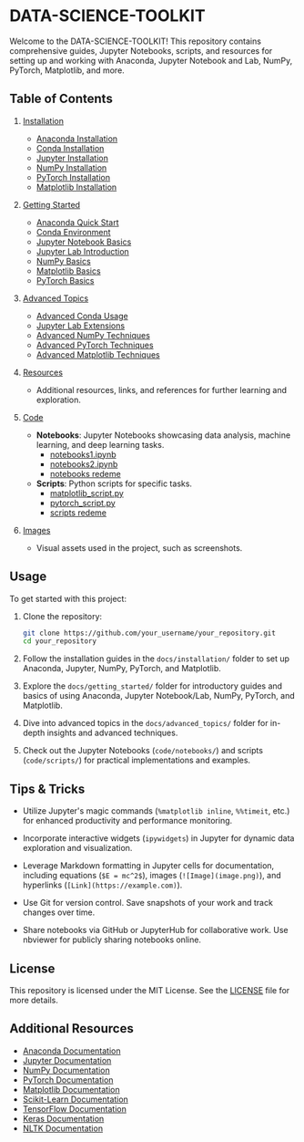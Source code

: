 # DATA-SCIENCE-TOOLKIT

Welcome to the DATA-SCIENCE-TOOLKIT! This repository contains comprehensive guides, Jupyter Notebooks, scripts, and resources for setting up and working with Anaconda, Jupyter Notebook and Lab, NumPy, PyTorch, Matplotlib, and more.

## Table of Contents

1. [Installation](/docs/installation/README.md)
   - [Anaconda Installation](/docs/installation/anaconda_installation.md)
   - [Conda Installation](/docs/installation/conda_installation.md)
   - [Jupyter Installation](/docs/installation/jupyter_installation.md)
   - [NumPy Installation](/docs/installation/numpy_installation.md)
   - [PyTorch Installation](/docs/installation/pytorch_installation.md)
   - [Matplotlib Installation](/docs/installation/matplotlib_installation.md)

2. [Getting Started](/docs/getting_started/README.md)
   - [Anaconda Quick Start](/docs/getting_started/anaconda_quick_start.md)
   - [Conda Environment](/docs/getting_started/conda_environment.md)
   - [Jupyter Notebook Basics](/docs/getting_started/jupyter_notebook_basics.md)
   - [Jupyter Lab Introduction](/docs/getting_started/jupyter_lab_intro.md)
   - [NumPy Basics](/docs/getting_started/numpy_basics.md)
   - [Matplotlib Basics](/docs/getting_started/matplotlib_basics.md)
   - [PyTorch Basics](/docs/getting_started/pytorch_basics.md)

3. [Advanced Topics](/docs/advanced_topics/README.md)
   - [Advanced Conda Usage](/docs/advanced_topics/conda_advanced.md)
   - [Jupyter Lab Extensions](/docs/advanced_topics/jupyter_lab_extensions.md)
   - [Advanced NumPy Techniques](/docs/advanced_topics/numpy_advanced.md)
   - [Advanced PyTorch Techniques](/docs/advanced_topics/pytorch_advanced.md)
   - [Advanced Matplotlib Techniques](/docs/advanced_topics/matplotlib_advanced.md)

4. [Resources](/docs/resources.md)
   - Additional resources, links, and references for further learning and exploration.

5. [Code](/code/README.md)
   - **Notebooks**: Jupyter Notebooks showcasing data analysis, machine learning, and deep learning tasks.
     - [notebooks1.ipynb](/code/notebooks/notebooks1.ipynb)
     - [notebooks2.ipynb](/code/notebooks/notebooks2.ipynb)
     - [notebooks redeme](/code/notebooks/README.md)
   - **Scripts**: Python scripts for specific tasks.
     - [matplotlib_script.py](/code/scripts/matplotlib_script.py)
     - [pytorch_script.py](/code/scripts/pytorch_script.py)
     - [scripts redeme](/code/scripts/README.md)

6. [Images](/images/)
   - Visual assets used in the project, such as screenshots.

## Usage

To get started with this project:

1. Clone the repository:
   ```bash
   git clone https://github.com/your_username/your_repository.git
   cd your_repository
   ```

2. Follow the installation guides in the `docs/installation/` folder to set up Anaconda, Jupyter, NumPy, PyTorch, and Matplotlib.

3. Explore the `docs/getting_started/` folder for introductory guides and basics of using Anaconda, Jupyter Notebook/Lab, NumPy, PyTorch, and Matplotlib.

4. Dive into advanced topics in the `docs/advanced_topics/` folder for in-depth insights and advanced techniques.

5. Check out the Jupyter Notebooks (`code/notebooks/`) and scripts (`code/scripts/`) for practical implementations and examples.

## Tips & Tricks

- Utilize Jupyter's magic commands (`%matplotlib inline`, `%%timeit`, etc.) for enhanced productivity and performance monitoring.
  
- Incorporate interactive widgets (`ipywidgets`) in Jupyter for dynamic data exploration and visualization.
  
- Leverage Markdown formatting in Jupyter cells for documentation, including equations (`$E = mc^2$`), images (`![Image](image.png)`), and hyperlinks (`[Link](https://example.com)`).

- Use Git for version control. Save snapshots of your work and track changes over time.
  
- Share notebooks via GitHub or JupyterHub for collaborative work. Use nbviewer for publicly sharing notebooks online.

## License

This repository is licensed under the MIT License. See the [LICENSE](LICENSE) file for more details.

## Additional Resources

- [Anaconda Documentation](https://docs.anaconda.com/)
- [Jupyter Documentation](https://jupyter.org/documentation)
- [NumPy Documentation](https://numpy.org/doc/)
- [PyTorch Documentation](https://pytorch.org/docs/)
- [Matplotlib Documentation](https://matplotlib.org/stable/contents.html)
- [Scikit-Learn Documentation](https://scikit-learn.org/stable/documentation.html)
- [TensorFlow Documentation](https://www.tensorflow.org/guide)
- [Keras Documentation](https://keras.io/)
- [NLTK Documentation](https://www.nltk.org/)

